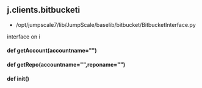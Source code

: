 ## j.clients.bitbucketi

- /opt/jumpscale7/lib/JumpScale/baselib/bitbucket/BitbucketInterface.py

interface on i

#### def getAccount(accountname="") 

#### def getRepo(accountname="",reponame="") 

#### def init() 

